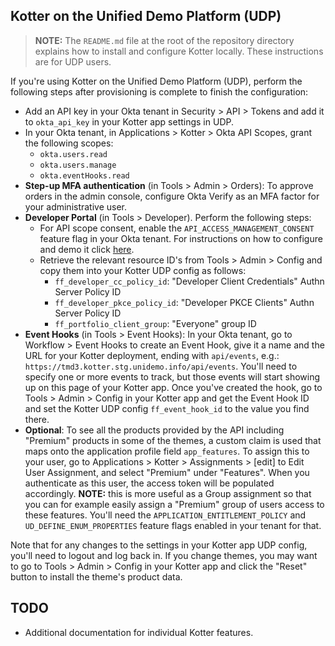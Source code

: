 ## Kotter on the Unified Demo Platform (UDP)

> **NOTE:** The `README.md` file at the root of the repository directory explains how to install and configure Kotter locally. These instructions are for UDP users.

If you're using Kotter on the Unified Demo Platform (UDP), perform the following steps after provisioning is complete to finish the configuration:

- Add an API key in your Okta tenant in Security > API > Tokens and add it to `okta_api_key` in your Kotter app settings in UDP.
- In your Okta tenant, in Applications > Kotter > Okta API Scopes, grant the following scopes:
    + `okta.users.read`
    + `okta.users.manage`
    + `okta.eventHooks.read`
- **Step-up MFA authentication** (in Tools > Admin > Orders): To approve orders in the admin console, configure Okta Verify as an MFA factor for your administrative user.
- **Developer Portal** (in Tools > Developer).  Perform the following steps:
    - For API scope consent, enable the `API_ACCESS_MANAGEMENT_CONSENT` feature flag in your Okta tenant.  For instructions on how to configure and demo it click [here](../consent).
    - Retrieve the relevant resource ID's from Tools > Admin > Config and copy them into your Kotter UDP config as follows:
        - `ff_developer_cc_policy_id`: "Developer Client Credentials" Authn Server Policy ID
        - `ff_developer_pkce_policy_id`: "Developer PKCE Clients" Authn Server Policy ID
        - `ff_portfolio_client_group`: "Everyone" group ID
- **Event Hooks** (in Tools > Event Hooks): In your Okta tenant, go to Workflow > Event Hooks to create an Event Hook, give it a name and the URL for your Kotter deployment, ending with `api/events`, e.g.: `https://tmd3.kotter.stg.unidemo.info/api/events`.  You'll need to specify one or more events to track, but those events will start showing up on this page of your Kotter app.  Once you've created the hook, go to Tools > Admin > Config in your Kotter app and get the Event Hook ID and set the Kotter UDP config `ff_event_hook_id` to the value you find there.
- **Optional**: To see all the products provided by the API including "Premium" products in some of the themes, a custom claim is used that maps onto the application profile field `app_features`.  To assign this to your user, go to Applications > Kotter > Assignments > \[edit\] to Edit User Assignment, and select "Premium" under "Features".  When you authenticate as this user, the access token will be populated accordingly.  **NOTE:** this is more useful as a Group assignment so that you can for example easily assign a "Premium" group of users access to these features. You'll need the `APPLICATION_ENTITLEMENT_POLICY` and `UD_DEFINE_ENUM_PROPERTIES` feature flags enabled in your tenant for that.

Note that for any changes to the settings in your Kotter app UDP config, you'll need to logout and log back in.  If you change themes, you may want to go to Tools > Admin > Config in your Kotter app and click the "Reset" button to install the theme's product data.

## TODO

- Additional documentation for individual Kotter features.
